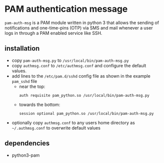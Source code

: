# PAM authentication message
`pam-auth-msg` is a PAM module written in python  3 that allows the sending of 
notifications and one-time-pins (OTP) via SMS and mail whenever a user logs in 
through a PAM enabled service like SSH.

## installation
* copy `pam-auth-msg.py` to `/usr/local/bin/pam-auth-msg.py`
* copy `authmsg.conf` to `/etc/authmsg.conf` and configure the default values.
* add lines to the `/etc/pam.d/sshd` config file as shown in the example 
`pam_sshd` file
  * near the top:
    ```
    auth requisite pam_python.so /usr/local/bin/pam-auth-msg.py
    ```
  * towards the bottom:
    ```
    session optional pam_python.so /usr/local/bin/pam-auth-msg.py
    ```
* optionally copy `authmsg.conf` to any users home directory as 
  `~/.authmsg.conf` to overwrite default values

## dependencies
 * python3-pam
